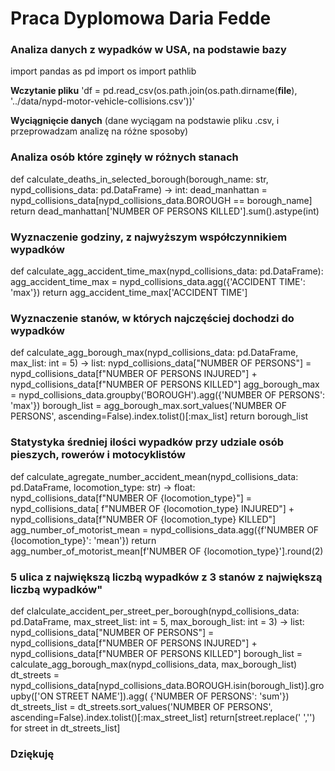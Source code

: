 # Praca Dyplomowa Daria Fedde

### Analiza danych z wypadków w USA, na podstawie bazy 

import pandas as pd
import os
import pathlib



**Wczytanie pliku**
'df = pd.read_csv(os.path.join(os.path.dirname(__file__), '../data/nypd-motor-vehicle-collisions.csv'))'

**Wyciągnięcie danych**
(dane wyciągam na podstawie pliku .csv,  i przeprowadzam analizę na różne sposoby)




### Analiza osób które zginęły w różnych stanach 

def calculate_deaths_in_selected_borough(borough_name: str, nypd_collisions_data: pd.DataFrame) -> int:
    dead_manhattan = nypd_collisions_data[nypd_collisions_data.BOROUGH == borough_name]
    return dead_manhattan['NUMBER OF PERSONS KILLED'].sum().astype(int)

### Wyznaczenie godziny, z najwyższym współczynnikiem  wypadków 

def calculate_agg_accident_time_max(nypd_collisions_data: pd.DataFrame):
    agg_accident_time_max = nypd_collisions_data.agg({'ACCIDENT TIME': 'max'})
    return agg_accident_time_max['ACCIDENT TIME']

### Wyznaczenie stanów, w których najczęściej dochodzi do wypadków 

def calculate_agg_borough_max(nypd_collisions_data: pd.DataFrame, max_list: int = 5) -> list:
    nypd_collisions_data["NUMBER OF PERSONS"] = nypd_collisions_data[f"NUMBER OF PERSONS INJURED"] + \
                                                nypd_collisions_data[f"NUMBER OF PERSONS KILLED"]
    agg_borough_max = nypd_collisions_data.groupby('BOROUGH').agg({'NUMBER OF PERSONS': 'max'})
    borough_list = agg_borough_max.sort_values('NUMBER OF PERSONS', ascending=False).index.tolist()[:max_list]
    return borough_list

### Statystyka średniej ilości wypadków przy  udziale osób pieszych, rowerów i motocyklistów 

def calculate_agregate_number_accident_mean(nypd_collisions_data: pd.DataFrame, locomotion_type: str) -> float:
    nypd_collisions_data[f"NUMBER OF {locomotion_type}"] = nypd_collisions_data[
                                                               f"NUMBER OF {locomotion_type} INJURED"] + \
                                                           nypd_collisions_data[f"NUMBER OF {locomotion_type} KILLED"]
    agg_number_of_motorist_mean = nypd_collisions_data.agg({f'NUMBER OF {locomotion_type}': 'mean'})
    return agg_number_of_motorist_mean[f'NUMBER OF {locomotion_type}'].round(2)

### 5 ulica z największą liczbą wypadków z 3 stanów z największą liczbą wypadków" 

def clalculate_accident_per_street_per_borough(nypd_collisions_data: pd.DataFrame, max_street_list: int = 5,
                                               max_borough_list: int = 3) -> list:
    nypd_collisions_data["NUMBER OF PERSONS"] = nypd_collisions_data[f"NUMBER OF PERSONS INJURED"] + \
                                                nypd_collisions_data[f"NUMBER OF PERSONS KILLED"]
    borough_list = calculate_agg_borough_max(nypd_collisions_data, max_borough_list)
    dt_streets = nypd_collisions_data[nypd_collisions_data.BOROUGH.isin(borough_list)].groupby(['ON STREET NAME']).agg(
        {'NUMBER OF PERSONS': 'sum'})
    dt_streets_list = dt_streets.sort_values('NUMBER OF PERSONS', ascending=False).index.tolist()[:max_street_list]
    return[street.replace(' ','') for street in dt_streets_list]

### Dziękuję


